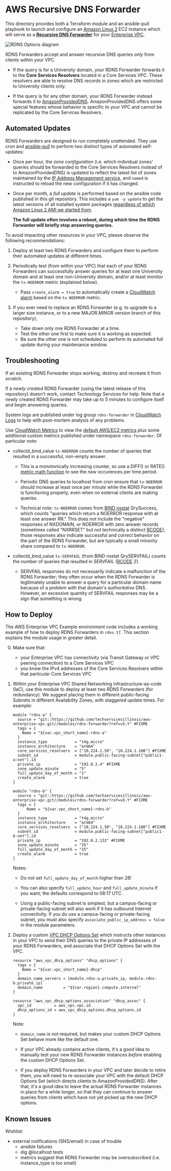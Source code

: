 ﻿# AWS Recursive DNS Forwarder

This directory provides both a Terraform module and an ansible-pull playbook to launch and configure an [Amazon Linux 2](https://aws.amazon.com/amazon-linux-2/) EC2 instance which will serve as a [**Recursive DNS Forwarder**](https://answers.uillinois.edu/illinois/page.php?id=74081) for your [Enterprise VPC](https://answers.uillinois.edu/illinois/page.php?id=71015).

![RDNS Options diagram](https://answers.uillinois.edu/images/group180/74081/AWSRecursiveDNSOptions.png)

RDNS Forwarders accept and answer recursive DNS queries _only_ from clients within your VPC.

  * If the query is for a University domain, your RDNS Forwarder forwards it to the **Core Services Resolvers** located in a Core Services VPC.  These resolvers are able to resolve DNS records in zones which are restricted to University clients only.

  * If the query is for any other domain, your RDNS Forwarder instead forwards it to [AmazonProvidedDNS](https://docs.aws.amazon.com/AmazonVPC/latest/UserGuide/VPC_DHCP_Options.html#AmazonDNS).  AmazonProvidedDNS offers some special features whose behavior is specific to your VPC and cannot be replicated by the Core Services Resolvers.


## Automated Updates

RDNS Forwarders are designed to run completely unattended.  They use cron and [ansible-pull](https://docs.ansible.com/ansible/latest/user_guide/playbooks_intro.html#ansible-pull) to perform two distinct types of automated self-updates:

  * Once per hour, the *zone configuration* (i.e. which individual zones' queries should be forwarded to the Core Services Resolvers instead of to AmazonProvidedDNS) is updated to reflect the latest list of zones maintained by the [IP Address Management service](https://techservices.illinois.edu/services/ip-address-management), and `named` is instructed to reload the new configuration if it has changed.

  * Once per month, a *full update* is performed based on the ansible code published in this git repository.  This includes a `yum -y update` to get the latest versions of all installed system packages [regardless of which Amazon Linux 2 AMI we started from](https://docs.aws.amazon.com/AWSEC2/latest/UserGuide/amazon-linux-ami-basics.html#repository-config).

    **The full update often involves a reboot, during which time the RDNS Forwarder will briefly stop answering queries.**

To avoid impacting other resources in your VPC, please observe the following recommendations:

  1. Deploy at least two RDNS Forwarders and configure them to perform their automated updates at different times.

  2. Periodically test (from within your VPC) that each of your RDNS Forwarders can successfully answer queries for at least one University domain and at least one non-University domain, and/or at least monitor the `tx-NOERROR` metric (explained below).

     * Pass `create_alarm = true` to automatically create a [CloudWatch alarm](https://docs.aws.amazon.com/AmazonCloudWatch/latest/monitoring/AlarmThatSendsEmail.html) based on the `tx-NOERROR` metric.

  3. If you ever need to replace an RDNS Forwarder (e.g. to upgrade to a larger size instance, or to a new MAJOR.MINOR version branch of this repository),
     * Take down only one RDNS Forwarder at a time.
     * Test the other one first to make sure it is working as expected.
     * Be sure the other one is not scheduled to perform its automated full update during your maintenance window.


## Troubleshooting

If an existing RDNS Forwarder stops working, destroy and recreate it from scratch.

If a _newly created_ RDNS Forwarder (using the latest release of this repository) doesn't work, contact Technology Services for help.  Note that a newly created RDNS Forwarder may take up to 5 minutes to configure itself and begin answering queries.

System logs are published under log group `rdns-forwarder` in [CloudWatch Logs](https://docs.aws.amazon.com/AmazonCloudWatch/latest/logs/) to help with post-mortem analysis of any problems.

Use [CloudWatch Metrics](https://docs.aws.amazon.com/AmazonCloudWatch/latest/monitoring/working_with_metrics.html) to view the [default AWS/EC2 metrics](https://docs.aws.amazon.com/AWSEC2/latest/UserGuide/viewing_metrics_with_cloudwatch.html) plus some additional custom metrics published under namespace `rdns-forwarder`.  Of particular note:

  * collectd_bind_value `tx-NOERROR` counts the number of queries that resulted in a successful, non-empty answer.

    * This is a monotonically increasing counter, so use a DIFF() or RATE() [metric math function](https://docs.aws.amazon.com/AmazonCloudWatch/latest/monitoring/using-metric-math.html#metric-math-syntax) to see the _new_ occurences per time period.

    * Periodic DNS queries to localhost from cron ensure that `tx-NOERROR` should increase at least once per minute while the RDNS Forwarder is functioning properly, even when no external clients are making queries.

    * Technical note: `tx-NOERROR` comes from [BIND nsstat](https://bind9.readthedocs.io/en/latest/reference.html#name-server-statistics-counters) QrySuccess, which counts "queries which return a NOERROR response with at least one answer RR."  This does _not_ include the "negative" responses of NXDOMAIN, or NOERROR with zero answer records (sometimes called "NXRRSET" but not technically a distinct [RCODE](https://datatracker.ietf.org/doc/html/rfc1035#section-4.1.1)); those responses also indicate successful and correct behavior on the part of the RDNS Forwarder, but are typically a small minority share compared to `tx-NOERROR`.

  * collectd_bind_value `tx-SERVFAIL` (from BIND nsstat QrySERVFAIL) counts the number of queries that resulted in SERVFAIL ([RCODE](https://datatracker.ietf.org/doc/html/rfc1035#section-4.1.1) 2).

    * SERVFAIL responses do not necessarily indicate a malfunction of the RDNS Forwarder; they often occur when the RDNS Forwarder is legitimately unable to answer a query for a particular domain name because of a problem with that domain's _authoritative_ DNS.  However, an excessive quantity of SERVFAIL responses may be a sign that something is wrong.


## How to Deploy

The AWS Enterprise VPC Example environment code includes a working example of how to deploy RDNS Forwarders in `rdns.tf`.  This section explains the module usage in greater detail.

0. Make sure that:
   * your Enterprise VPC has connectivity (via Transit Gateway or VPC peering connection) to a Core Services VPC
   * you know the IPv4 addresses of the Core Services Resolvers within that particular Core Services VPC 

1. Within your Enterprise VPC Shared Networking infrastructure-as-code (IaC), use this module to deploy at least two RDNS Forwarders (for redundancy).  We suggest placing them in different public-facing Subnets in different Availability Zones, with staggered update times.  For example:

     ```hcl
     module "rdns-a" {
       source = "git::https://github.com/techservicesillinois/aws-enterprise-vpc.git//modules/rdns-forwarder?ref=vX.Y" #FIXME
       tags = {
         Name = "${var.vpc_short_name}-rdns-a"
       }
       instance_type            = "t4g.micro"
       instance_architecture    = "arm64"
       core_services_resolvers  = ["10.224.1.50", "10.224.1.100"] #FIXME
       subnet_id                = module.public-facing-subnet["public1-a-net"].id
       private_ip               = "192.0.2.4" #FIXME
       zone_update_minute       = "5"
       full_update_day_of_month = "1"
       create_alarm             = true
     }

     module "rdns-b" {
       source = "git::https://github.com/techservicesillinois/aws-enterprise-vpc.git//modules/rdns-forwarder?ref=vX.Y" #FIXME
       tags = {
           Name = "${var.vpc_short_name}-rdns-b"
       }
       instance_type            = "t4g.micro"
       instance_architecture    = "arm64"
       core_services_resolvers  = ["10.224.1.50", "10.224.1.100"] #FIXME
       subnet_id                = module.public-facing-subnet["public1-b-net"].id
       private_ip               = "192.0.2.132" #FIXME
       zone_update_minute       = "35"
       full_update_day_of_month = "15"
       create_alarm             = true
     }
     ```

   Notes:

     * Do not set `full_update_day_of_month` higher than 28!

     * You can also specify `full_update_hour` and `full_update_minute` if you want; the defaults correspond to 08:17 UTC.

     * Using a public-facing subnet is simplest, but a campus-facing or private-facing subnet will also work if it has outbound Internet connectivity.  If you do use a campus-facing or private-facing subnet, you must also specify `associate_public_ip_address = false` in the module parameters.

2. Deploy a custom [VPC DHCP Options Set](https://docs.aws.amazon.com/AmazonVPC/latest/UserGuide/VPC_DHCP_Options.html) which instructs other instances in your VPC to send their DNS queries to the private IP addresses of your RDNS Forwarders, and associate that DHCP Options Set with the VPC.

     ```hcl
     resource "aws_vpc_dhcp_options" "dhcp_options" {
       tags = {
         Name = "${var.vpc_short_name}-dhcp"
       }
       domain_name_servers = [module.rdns-a.private_ip, module.rdns-b.private_ip]
       domain_name         = "${var.region}.compute.internal"
     }

     resource "aws_vpc_dhcp_options_association" "dhcp_assoc" {
       vpc_id          = aws_vpc.vpc.id
       dhcp_options_id = aws_vpc_dhcp_options.dhcp_options.id
     }
     ```

   Note:

     * `domain_name` is not required, but makes your custom DHCP Options Set behave more like the default one.

     * If your VPC already contains active clients, it's a good idea to manually test your new RDNS Forwarder instances _before_ enabling the custom DHCP Options Set.

     * If you deploy RDNS Forwarders in your VPC and later decide to retire them, you will need to re-associate your VPC with the default DHCP Options Set (which directs clients to AmazonProvidedDNS).  After that, it's a good idea to leave the actual RDNS Forwarder instances in place for a while longer, so that they can continue to answer queries from clients which have not yet picked up the new DHCP options.


## Known Issues

Wishlist:
- external notifications (SNS/email) in case of trouble
  - ansible failures
  - dig @localhost tests
  - metrics suggest that RDNS Forwarder may be oversubscribed (i.e. instance_type is too small)
